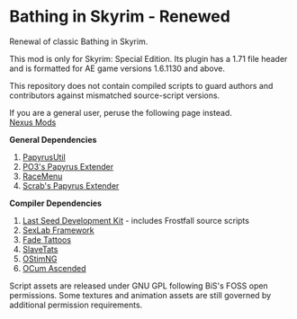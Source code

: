 # Bathing in Skyrim - Renewed
Renewal of classic Bathing in Skyrim.

This mod is only for Skyrim: Special Edition. Its plugin has a 1.71 file header and is formatted for AE game versions 1.6.1130 and above.

This repository does not contain compiled scripts to guard authors and contributors against mismatched source-script versions.

If you are a general user, peruse the following page instead.<br />
[Nexus Mods](https://www.nexusmods.com/skyrimspecialedition/mods/135288)

**General Dependencies**
1. [PapyrusUtil](https://github.com/eeveelo/PapyrusUtil)
2. [PO3's Papyrus Extender](https://github.com/powerof3/PapyrusExtenderSSE)
3. [RaceMenu﻿](https://www.nexusmods.com/skyrimspecialedition/mods/19080)
4. [Scrab's Papyrus Extender](https://github.com/Scrabx3/ScrabsPapyrusExtender/)

**Compiler Dependencies**
1. [Last Seed Development Kit](https://www.nexusmods.com/skyrimspecialedition/mods/56393?tab=files&file_id=298100) - includes Frostfall source scripts
2. [SexLab Framework](https://github.com/eeveelo/SexLab)
3. [Fade Tattoos](https://www.loverslab.com/topic/214810-fade-tattoos-continued/)
4. [SlaveTats](https://www.loverslab.com/files/file/619-slavetats/)
5. [OStimNG](https://github.com/VersuchDrei/OStimNG)
6. [OCum Ascended](https://github.com/Aietos/OCum-Ascended)

Script assets are released under GNU GPL following BiS's FOSS open permissions. Some textures and animation assets are still governed by additional permission requirements.
